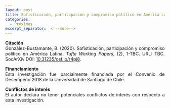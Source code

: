 ```yaml
---
layout: post
title: Sofisticación, participación y compromiso político en América Latina
categories:
  - Próximos
excerpt_separator:  <!--more-->
---
```


<p align=" justify"><b>Citación</b><br />
González-Bustamante, B. (2020). Sofisticación, participación y compromiso político en América Latina. <em>Tufte Working Papers</em>, (2), 1-TBC. URL: TBC. SocArXiv DOI: <a href="https://doi.org/10.31235/osf.io/r4pj8" target="_blank">10.31235/osf.io/r4pj8</a>.</p>

<p align=" justify"><b>Financiamiento</b><br />
Esta investigación fue parcialmente financiada por el Convenio de Desempeño 2018 de la Universidad de Santiago de Chile.</p>

<p align=" justify"><b>Conflictos de interés</b><br />
El autor declara no tener potenciales conflictos de interés con respecto a esta investigación.</p>
